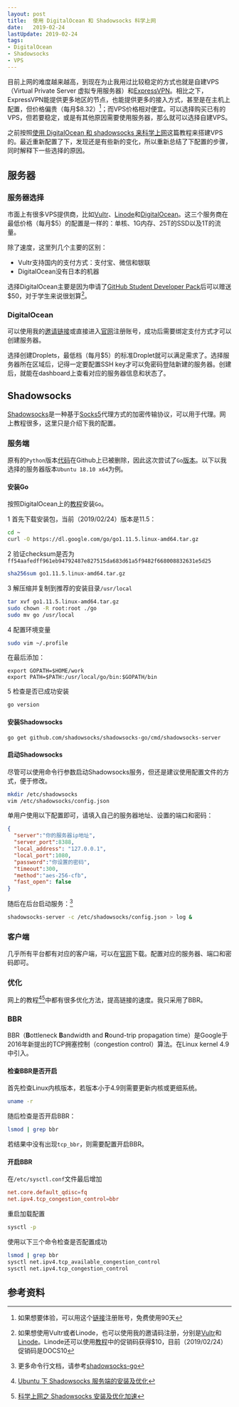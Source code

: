 ```yaml
---
layout: post
title:  使用 DigitalOcean 和 Shadowsocks 科学上网
date:   2019-02-24
lastUpdate: 2019-02-24
tags:
- DigitalOcean
- Shadowsocks
- VPS
---
```


目前上网的难度越来越高，到现在为止我用过比较稳定的方式也就是自建VPS（Virtual Private Server 虚拟专用服务器）和[ExpressVPN](https://www.expressvpn.com/)。相比之下，ExpressVPN能提供更多地区的节点，也能提供更多的接入方式，甚至是在主机上配置，但价格偏贵（每月$8.32）[^1]；而VPS价格相对便宜。可以选择购买已有的VPS，但若要稳定，或是有其他原因需要使用服务器，那么就可以选择自建VPS。

之前按照[使用 DigitalOcean 和 shadowsocks 来科学上网](http://jerryzou.com/posts/shadowsocks-and-digitalocean/)这篇教程来搭建VPS的。最近重新配置了下，发现还是有些新的变化，所以重新总结了下配置的步骤，同时解释下一些选择的原因。

## 服务器

### 服务器选择

市面上有很多VPS提供商，比如[Vultr](https://www.vultr.com/)、[Linode](https://www.linode.com/)和[DigitalOcean](https://www.digitalocean.com/)。这三个服务商在最低价格（每月$5）的配置是一样的：单核、1G内存、25T的SSD以及1T的流量。

除了速度，这里列几个主要的区别：

- Vultr支持国内的支付方式：支付宝、微信和银联
- DigitalOcean没有日本的机器

选择DigitalOcean主要是因为申请了[GitHub Student Developer Pack](https://education.github.com/pack)后可以赠送$50，对于学生来说很划算[^2]。

### DigitalOcean

可以使用我的[邀请链接](https://m.do.co/c/c23e3d3f6a89)或直接进入[官网](https://www.digitalocean.com/)注册账号，成功后需要绑定支付方式才可以创建服务器。

选择创建Droplets，最低档（每月$5）的标准Droplet就可以满足需求了。选择服务器所在区域后，记得一定要配置SSH key才可以免密码登陆新建的服务器。创建后，就能在dashboard上查看对应的服务器信息和状态了。

## Shadowsocks

[Shadowsocks](https://shadowsocks.org/en/index.html)是一种基于[Socks5](https://en.wikipedia.org/wiki/SOCKS)代理方式的加密传输协议，可以用于代理。网上教程很多，这里只是介绍下我的配置。

### 服务端

原有的`Python`版本[代码](https://github.com/shadowsocks/shadowsocks)在Github上已被删除，因此这次尝试了`Go`[版本](https://github.com/shadowsocks/shadowsocks-go)。以下以我选择的服务器版本`Ubuntu 18.10 x64`为例。

#### 安装Go

按照DigitalOcean上的[教程](https://www.digitalocean.com/community/tutorials/how-to-install-go-on-ubuntu-18-04)安装`Go`。

1 首先下载安装包，当前（2019/02/24）版本是11.5：

```bash
cd ~
curl -O https://dl.google.com/go/go1.11.5.linux-amd64.tar.gz
```

2 验证checksum是否为`ff54aafedff961eb94792487e827515da683d61a5f9482f668008832631e5d25`

```bash
sha256sum go1.11.5.linux-amd64.tar.gz
```

3 解压缩并复制到推荐的安装目录`/usr/local`

```bash
tar xvf go1.11.5.linux-amd64.tar.gz
sudo chown -R root:root ./go
sudo mv go /usr/local
```

4 配置环境变量

```bash
sudo vim ~/.profile
```

在最后添加：

``` profile
export GOPATH=$HOME/work
export PATH=$PATH:/usr/local/go/bin:$GOPATH/bin
```

5 检查是否已成功安装

```bash
go version
```

#### 安装Shadowsocks

```bash
go get github.com/shadowsocks/shadowsocks-go/cmd/shadowsocks-server
```

#### 启动Shadowsocks

尽管可以使用命令行参数启动Shadowsocks服务，但还是建议使用配置文件的方式，便于修改。

```bash
mkdir /etc/shadowsocks
vim /etc/shadowsocks/config.json
```

单用户使用以下配置即可，请填入自己的服务器地址、设置的端口和密码：

```json
{
  "server":"你的服务器ip地址",
  "server_port":8388,
  "local_address": "127.0.0.1",
  "local_port":1080,
  "password":"你设置的密码",
  "timeout":300,
  "method":"aes-256-cfb",
  "fast_open": false
}
```

随后在后台启动服务：[^3]

```bash
shadowsocks-server -c /etc/shadowsocks/config.json > log &
```

### 客户端

几乎所有平台都有对应的客户端，可以在[官网](https://shadowsocks.org/en/download/clients.html)下载。配置对应的服务器、端口和密码即可。

### 优化

网上的教程[^4][^5]中都有很多优化方法，提高链接的速度。我只采用了BBR。

### BBR

BBR（**B**ottleneck **B**andwidth and **R**ound-trip propagation time）是Google于2016年新提出的TCP拥塞控制（congestion control）算法。在Linux kernel 4.9中引入。

#### 检查BBR是否开启

首先检查Linux内核版本，若版本小于4.9则需要更新内核或更细系统。

``` bash
uname -r
```

随后检查是否开启BBR：

``` bash
lsmod | grep bbr
```

若结果中没有出现`tcp_bbr`，则需要配置开启BBR。

#### 开启BBR

在`/etc/sysctl.conf`文件最后增加

```conf
net.core.default_qdisc=fq
net.ipv4.tcp_congestion_control=bbr
```

重启加载配置

``` bash
sysctl -p
```

使用以下三个命令检查是否配置成功

``` bash
lsmod | grep bbr
sysctl net.ipv4.tcp_available_congestion_control
sysctl net.ipv4.tcp_congestion_control
```

## 参考资料

[^1]: 如果想要体验，可以用这个[链接](https://www.expressrefer.com/refer-friend?referrer_id=13691742&utm_campaign=referrals&utm_medium=copy_link&utm_source=referral_dashboard)注册账号，免费使用90天
[^2]: 如果想使用Vultr或者Linode，也可以使用我的邀请码注册，分别是[Vultr](https://www.vultr.com/?ref=7899641-4F)和[Linode](https://www.linode.com/?r=78b5a5e9a4fb7ad71ac099ff14c15738ad6102fb)。Linode还可以使用[教程](https://www.linode.com/docs/platform/billing-and-support/billing-and-payments/)中的促销码获得$10，目前（2019/02/24）促销码是DOCS10
[^3]: 更多命令行文档，请参考[shadowsocks-go](https://github.com/shadowsocks/shadowsocks-go#usage)
[^4]: [Ubuntu 下 Shadowsocks 服务端的安装及优化](http://blog.drsanwujiang.com/2018/12/ubuntu%E4%B8%8Bshadowsocks%E6%9C%8D%E5%8A%A1%E5%99%A8%E7%AB%AF%E5%AE%89%E8%A3%85%E5%8F%8A%E4%BC%98%E5%8C%96/)
[^5]: [科学上网之 Shadowsocks 安装及优化加速](http://wuchong.me/blog/2015/02/02/shadowsocks-install-and-optimize/)